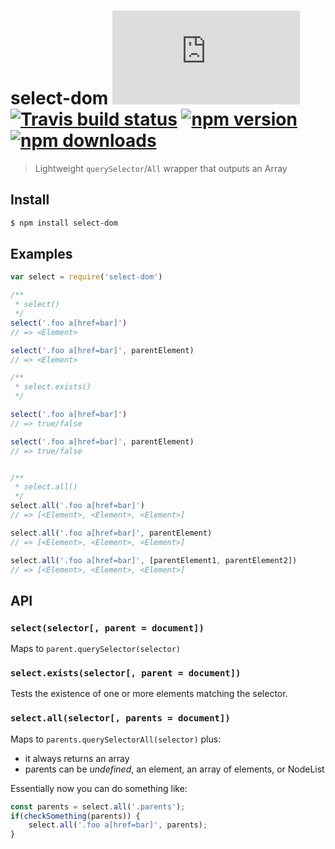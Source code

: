 # select-dom [![gzipped size][badge-gzip]](#no-link) [![Travis build status][badge-travis]][link-travis] [![npm version][badge-version]][link-npm] [![npm downloads][badge-downloads]][link-npm]

  [badge-gzip]: https://badges.herokuapp.com/size/github/bfred-it/select-dom/master/index.js?gzip=true&label=gzipped%20size
  [badge-travis]: https://api.travis-ci.org/bfred-it/select-dom.svg
  [badge-version]: https://img.shields.io/npm/v/select-dom.svg
  [badge-downloads]: https://img.shields.io/npm/dt/select-dom.svg
  [link-travis]: https://travis-ci.org/bfred-it/select-dom
  [link-npm]: https://www.npmjs.com/package/select-dom

> Lightweight `querySelector`/`All` wrapper that outputs an Array

## Install

```bash
$ npm install select-dom
```

## Examples

```js
var select = require('select-dom')

/**
 * select()
 */
select('.foo a[href=bar]')
// => <Element>

select('.foo a[href=bar]', parentElement)
// => <Element>

/**
 * select.exists()
 */

select('.foo a[href=bar]')
// => true/false

select('.foo a[href=bar]', parentElement)
// => true/false


/**
 * select.all()
 */
select.all('.foo a[href=bar]')
// => [<Element>, <Element>, <Element>]

select.all('.foo a[href=bar]', parentElement)
// => [<Element>, <Element>, <Element>]

select.all('.foo a[href=bar]', [parentElement1, parentElement2])
// => [<Element>, <Element>, <Element>]
```

## API

### `select(selector[, parent = document])`

Maps to `parent.querySelector(selector)`

### `select.exists(selector[, parent = document])`

Tests the existence of one or more elements matching the selector.

### `select.all(selector[, parents = document])`

Maps to `parents.querySelectorAll(selector)` plus:

* it always returns an array
* parents can be *undefined*, an element, an array of elements, or NodeList

Essentially now you can do something like:

```js
const parents = select.all('.parents');
if(checkSomething(parents)) {
    select.all('.foo a[href=bar]', parents);
}
```
